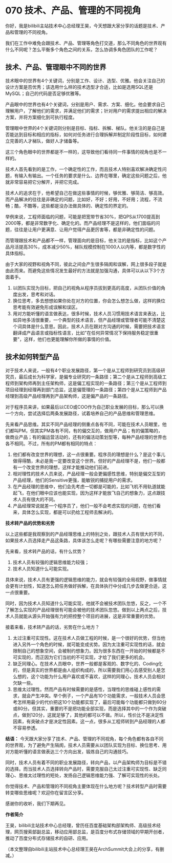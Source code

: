 # 070 技术、产品、管理的不同视角

你好，我是bilibili主站技术中心总经理王昊，今天想跟大家分享的话题是技术、产品和管理的不同视角。

我们在工作中难免会跟技术、产品、管理等角色打交道，那么不同角色的世界观有什么不同呢？怎么平衡多个角色之间的关系，怎么协调多角色团队的工作呢？

## 技术、产品、管理眼中不同的世界

技术眼中的世界有4个关键词，分别是工作、设计、选型、优雅。他会关注自己的设计方案是否优秀；该选用什么样的技术选型才合适，比如是选用SQL还是MySQL；自己的代码是否足够优雅等。

产品眼中的世界也有4个关键词，分别是用户、需求、方案、细化。他会要求自己理解用户，了解他们的需求，并满足他们的需求；针对用户的需求提出相应的解决方案，并将方案细化到可执行程度。

管理眼中世界的4个关键词则分别是目标、指标、拆解、梯队。他关注的是自己是否能达到目标和相应的指标，如何对任务进行合理拆解并制定阶段性目标，如何建立完善的人才梯队，做好人才储备等。

这三个角色眼中的世界都是不一样的，这导致他们看待同一件事情的视角也是不一样的。

技术人首先看到的是工作，一个确定性的工作，而且技术人特别喜欢解决确定性问题，有输入有输出。一个任务的要求是什么、边界在哪里，确定这些问题之后，他就非常容易把它分解开，并把它完成。

技术人的追求在于，他希望自己在做这些事情的时候，够优雅、够简洁、够高效。而产品解决的往往是非确定的问题，比如好，不好；好用，不好用；流程，不流畅；酷，不酷等，这些都是没办法做具体的、确定性的界定的。

举例来说，工程师面临的问题，可能是把宽带节省30%，把QPS从1700提高到2000等，都是非常数字化、确定化的。而产品经理不是这样的，他们面临的问题，往往是让用户更满意、让用户觉得产品更厉害等，都是非确定性的问题。

而管理跟技术和产品都不一样，管理面向的是目标，他关注的是指标，比如这个产品月活提高30%，成本减少50%，梯队规模控制在1000人以内等，都是数字性的具体指标。

由于大家的视野和视角不同，彼此之间会产生很多隔阂和误解，网上很多段子就是由此而来。而避免这些情况发生最好的方法就是加强沟通，具体可以从以下3个方面着手。

1.  以团队实现为目标，把自己的视角从程序员拔到更高的高度，从团队价值的角度出发，思考和对话。
2.  换位思考，多去想想如果你处在对方的位置，你会怎么想怎么做，这样的换位思考能有效避免形成误解和误区。
3.  用对方能听懂的语言做表达，很多时候，技术人员习惯用技术语言来表达，比如异地多活很重要，一个典型的技术语言，但产品经理或管理者可能不清楚这个词具体是什么意思。因此，技术人员在跟对方沟通的时候，需要把技术语言翻译成产品语言或指标性语言，比如"在任何异常情况下保持服务稳定很重要"，这样，他们也更能理解你所做的事情的价值。

## 技术如何转型产品

对于技术人来说，一般有4个职业发展路径，第一个是从工程师到研究员到高级研究员，最后成长为科学家，是偏专业研究的一条路径；第二个是从工程师到高级工程师到架构师再到主任架构师，这是偏工程实现的一条路径；第三个是从工程师到项目经理到经理再到部门总监，这是偏管理的一条路径；第四个是从工程师到产品经理到高级产品经理再到产品架构师，这是偏产品的一条路径。

对于程序员来讲，如果最后以CEO或COO作为自己职业发展的目标，那么可以换一个方向，尝试选择后两条发展路径，试着培养自己的产品思维和管理思维。

先来看产品思维。其实不同产品经理的侧重点各有不同，可能在技术人员眼里，他们都叫PM，但其实PM各有不同，有的偏交互的，做用户产品；有的偏策略的，做商业产品；有的偏运营活动的，还有的偏活动策划型等，每种产品经理的世界也各不相同。不过，所有的PM都有相同的特点：

1.  他们都有改变世界的理想，这一点很重要。程序员的理想是什么？是这个事儿做得得酷，未必是我一定要改变这个世界。但好的产品经理不是，他们一般都有一个改变世界的理想，这样才能推动他们前进。
2.  相对理性的技术人员来说，产品经理一般会更偏感性思维，特别是偏交互型的产品经理，他们的Sensitive更强，能敏锐的捕捉用户的需求。
3.  在产品经理的思维中，他们会先考虑一切都是可能的，比如飞机不用轨道就能起飞，在他们眼中应该也能实现，因为这样才能放飞自己的想象力，这点跟技术人员有很大的不同。
4.  产品经理常说就差一个程序员了，他们一般不会考虑实现的问题，在他们看来，具体怎么实现，都是可以扔给工程师去解决的。

**技术转产品的优势和劣势**

以上这些都是我观察到的产品经理思维上的特别之处，跟技术人员有很大的不同，如果技术人员选择走产品这条路，具体该怎么走呢？有哪些需要注意的地方呢？

先来看，技术转产品的话，有什么优势？

1.  技术人员有较强的逻辑思维能力较强；
2.  技术人员知道什么可能实现。

具体来说，技术人员有更强的逻辑思维的能力，就会有较强的全局视野，做事情就会更有计划性，知道怎么把任务做好拆解，在具体执行中分成几步去做更合适，这一点很重要。

同时，因为技术人员知道什么可能实现，他就不会被技术团队忽悠，反之，一个不了解怎么实现的产品经理很有可能会被他的技术团队忽悠。做到以上两点之后，技术人员就能从源头开始强有力的把控整个项目的进展，这是非常重要的优势。

接着来看，技术转产品的话，劣势在什么地方？

1.  太过注重可实现性。这在技术人员做工程的时候，是一个很好的优势，但当他进入另外一个角色的时候，就可能变成劣势。因为太注重可实现性的话，就会限制自己的想象空间，会被制约想象力。因为很多东西在一开始的时候都是不可实现的，而正因为它们当初的不可实现，才给了我们更多的机会。
2.  缺乏同理心。在技术人员眼中，世界一般都是客观的、数字化的、Coding化的，但是真实的世界都是由人组织构成的，所以需要我们用心去感受别人是怎么想的，这个功能为什么用户喜欢或不喜欢，这样的同理心，技术人员会相对欠缺一些。
3.  思维太过理性。然而产品有时候需要的是感性，当理性的思维碰上感性的需求，就会产生冲突。举个例子，一个产品有10个功能需求，一般技术人员会思考怎样用最少的代价把这10个功能都实现了，最后可能每个功能都只做到60分或80分。但其实，重要的不是把功能全部实现，而是选择其中的一个作为突破点，做到120分，这就足够了，其他的都可以不做。所以，性价比不是决定性因素，有突破点才是决定性因素。这一点，很多从工程师转到产品经理的人都不容易参透。

**结语：**
今天跟大家分享了技术、产品、管理的不同视角，每个角色都有各自不同的世界观，为了避免产生隔阂，技术人员需要从以团队实现为目标、换位思考、用对方能听懂的语言做表达三个方向出发，锻炼自己的沟通技巧。

同时，技术人员有着不同的职业发展路径，转向产品，以产品架构师为目标是不错的选择。而当技术人员选择转向产品时，需要克服自己太过注重可实现性、缺乏同理心、思维太过理性的短处，发扬自己逻辑思维能力强、了解可实现性的长处。

你觉得技术、产品和管理的不同视角主要体现在什么地方呢？技术转型产品时需要转变哪些思维呢？欢迎你在留言区分享。

感谢你的收听，我们下期再见。

**作者简介**

王昊，bilibili主站技术中心总经理，曾历任百度基础架构部架构师、高级技术经理，网页搜索部副总监，移动应用部总监，是百度分布式存储领域的早期开创者，推动了百度分布式存储技术的自研、应用。

（本文整理自bilibili主站技术中心总经理王昊在ArchSummit大会上的分享，有删减。）

